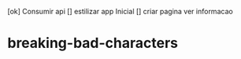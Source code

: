[ok] Consumir api
[] estilizar app Inicial
[] criar pagina ver informacao
# breaking-bad-characters
